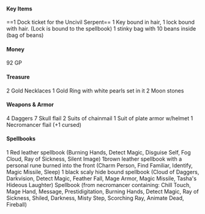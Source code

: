 #### Key Items
==1 Dock ticket for the Uncivil Serpent==
1 Key bound in hair, 1 lock bound with hair. (Lock is bound to the spellbook)
1 stinky bag with 10 beans inside (bag of beans)


#### Money
92 GP

#### Treasure
2 Gold Necklaces
1 Gold Ring with white pearls set in it
2 Moon stones

#### Weapons & Armor
4 Daggers
7 Skull flail
2 Suits of chainmail
1 Suit of plate armor w/helmet
1 Necromancer flail (+1 cursed)

#### Spellbooks
 1 Red leather spellbook (Burning Hands, Detect Magic, Disguise Self, Fog Cloud, Ray of Sickness, Silent Image)
 1brown leather spellbook with a personal rune burned into the front (Charm Person, Find Familiar, Identify, Magic Missile, Sleep)
 1 black scaly hide bound spellbook (Cloud of Daggers, Darkvision, Detect Magic, Feather Fall, Mage Armor, Magic Missile, Tasha's Hideous Laughter)
Spellbook (from necromancer containing: Chill Touch, Mage Hand, Message, Prestidigitation, Burning Hands, Detect Magic, Ray of Sickness, Shiled, Darkness, Misty Step, Scorching Ray, Animate Dead, Fireball)